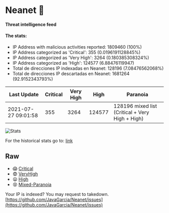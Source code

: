 # Neanet :hocho:
#### Threat intelligence feed
#### The stats:

- IP Address with malicious activities reported: 1809460 (100%)
- IP Address categorized as 'Critical':  355 (0.0196191128845%)
- IP Address categorized as 'Very High':  3264 (0.180385308324%)
- IP Address categorized as 'High':  124577 (6.88476119947)
- Total de direcciones IP indexadas en Neanet:  128196 (7.08476562068%)
- Total de direcciones IP descartadas en Neanet:  1681264 (92.9152343793%)

| Last Update | Critical | Very High | High | Paranoia |
| --- | --- | --- | --- | --- |
| 2021-07-27 09:01:58 | 355 | 3264 | 124577 | 128196 mixed list (Critical + Very High + High)|

![Stats](https://docs.google.com/spreadsheets/d/e/2PACX-1vSnaNMIXVabIpDJjufMlzH7poXnshF3mgd8Is1g9ytUEzVsP5my4Trn8f-xkoLLQ38xpL3HtmUexLo6/pubchart?oid=501124687&format=image)

For the historical stats go to: [link](/stats.csv)
## Raw
- :scream: [Critical](https://raw.githubusercontent.com/JavaGarcia/Neanet/master/blacklists/neanet_critical.txt)
- :fearful: [VeryHigh](https://raw.githubusercontent.com/JavaGarcia/Neanet/master/blacklists/neanet_veryHigh.txtt)
- :frowning: [High](https://raw.githubusercontent.com/JavaGarcia/Neanet/master/blacklists/neanet_high.txt)
- :dizzy_face: [Mixed-Paranoia](https://raw.githubusercontent.com/JavaGarcia/Neanet/master/blacklists/neanet_all.txt)


Your IP is indexed? You may request to takedown. [https://github.com/JavaGarcia/Neanet/issues](https://github.com/JavaGarcia/Neanet/issues)





























































































































































































































































































































































































































































































































































































































































































































































































































































































































































































































































































































































































































































































































































































































































































































































































































































































































































































































































































































































































































































































































































































































































































































































































































































































































































































































































































































































































































































































































































































































































































































































































































































































































































































































































































































































































































































































































































































































































































































































































































































































































































































































































































































































































































































































































































































































































































































































































































































































































































































































































































































































































































































































































































































































































































































































































































































































































































































































































































































































































































































































































































































































































































































































































































































































































































































































































































































































































































































































































































































































































































































































































































































































































































































































































































































































































































































































































































































































































































































































































































